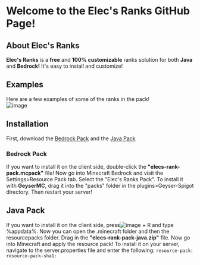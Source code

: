 # Welcome to the **Elec's Ranks GitHub Page!**

## About **Elec's Ranks** 
**Elec's Ranks**  is a **free** and **100% customizable** ranks solution for both **Java** and **Bedrock!** It's easy to install and customize!
## Examples
Here are a few examples of some of the ranks in the pack! <br>
![image](https://github.com/ElecYT/elec-custom-ranks/assets/150059318/9fbbd3da-d6d0-4f1c-ab05-587068e29653)

## Installation
First, download the [Bedrock Pack](https://github.com/ElecYT/elec-custom-ranks/tree/main/bedrock-pack) and the [Java Pack](https://github.com/ElecYT/elec-custom-ranks/tree/main/java-pack)

### Bedrock Pack 
If you want to install it on the client side, double-click the **"elecs-rank-pack.mcpack"** file! Now go into Minecraft Bedrock and visit the Settings>Resource Pack tab. Select the "Elec's Ranks Pack". <be>
To install it with **GeyserMC**, drag it into the "packs" folder in the plugins>Geyser-Spigot directory. Then restart your server!

## Java Pack
If you want to install it on the client side, press![image](https://github.com/ElecYT/elec-custom-ranks/assets/150059318/fc4665ee-b208-42c6-a675-c8507503ab1f) + R and type %appdata%. Now you can open the .minecraft folder and then the resourcepacks folder. Drag in the **"elecs-rank-pack-java.zip"** file. Now go into Minecraft and apply the resource pack!
To install it on your server, navigate to the server.properties file and enter the following:
``resource-pack: 
resource-pack-sha1: ``
